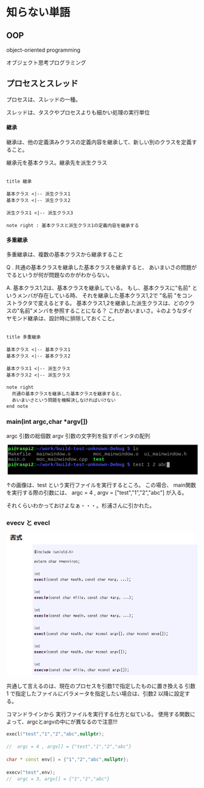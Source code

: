 # 知らない単語

## OOP

object-oriented programming

オブジェクト思考プログラミング

## プロセスとスレッド

プロセスは、スレッドの一種。

スレッドは、タスクやプロセスよりも細かい処理の実行単位

#### 継承

継承は、他の定義済みクラスの定義内容を継承して、新しい別のクラスを定義すること。

継承元を基本クラス。継承先を派生クラス

```plantuml

title 継承

基本クラス <|-- 派生クラス1
基本クラス <|-- 派生クラス2

派生クラス1 <|-- 派生クラス3

note right : 基本クラスと派生クラス1の定義内容を継承する

```

#### 多重継承

多重継承は、複数の基本クラスから継承すること

Q . 共通の基本クラスを継承した基本クラスを継承すると、
あいまいさの問題がでるというが何が問題なのかがわからない。

A. 基本クラス1,2は、基本クラスを継承している。
もし、基本クラスに"名前" というメンバが存在している時、
それを継承した基本クラス1,2で "名前 "をコンストラクタで変えるとする。
基本クラス1,2を継承した派生クラスは、どのクラスの"名前"メンバを参照することになる？
これがあいまいさ。↓のようなダイヤモンド継承は、設計時に排除しておくこと。

```plantuml

title 多重継承

基本クラス <|-- 基本クラス1
基本クラス <|-- 基本クラス2

基本クラス1 <|-- 派生クラス
基本クラス2 <|-- 派生クラス

note right
  共通の基本クラスを継承した基本クラスを継承すると、
  あいまいさという問題を機解決しなければいけない
end note

```

### main(int argc,char \*argv[])

argc 引数の総個数
argv 引数の文字列を指すポインタの配列

![cmd](./picture/cmd.png)

↑の画像は、test という実行ファイルを実行するところ。
この場合、 main関数を実行する際の引数には、
argc = 4 , argv = ["test","1","2","abc"]
が入る。

それくらいわかっておけよなぁ・・・。杉浦さんに引かれた。

### evecv と evecl

![cmd](./picture/execv_execl.png)

共通して言えるのは、現在のプロセスを引数1で指定したものに置き換える
引数1 で指定したファイルにパラメータを指定したい場合は、引数2 以降に設定する。

コマンドラインから 実行ファイルを実行する仕方と似ている。
使用する関数によって、argcとargvの中にが異なるので注意!!!

```C++
execl("test","1","2","abc",nullptr);

//  argc = 4 , argv[] = {"test","1","2","abc"}

char * const env[] = {"1","2","abc",nullptr};

execv("test",env);
//  argc = 3, argv[] = {"1","2","abc"}

```
